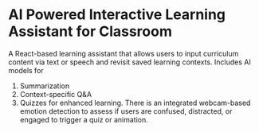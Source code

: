 # AI Powered Interactive Learning Assistant for Classroom

A React-based learning assistant that allows users to input curriculum content via text or speech and revisit saved learning contexts.
Includes AI models for 
1. Summarization
2. Context-specific Q&A
3. Quizzes for enhanced learning.
There is an integrated webcam-based emotion detection to assess if users are confused, distracted, or engaged to trigger a quiz or animation.
